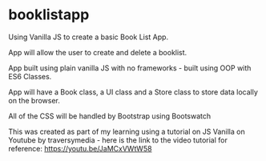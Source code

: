 # booklistapp

Using Vanilla JS to create a basic Book List App.

App will allow the user to create and delete a booklist.

App built using plain vanilla JS with no frameworks - built using OOP with ES6 Classes.

App will have a Book class, a UI class and a Store class to store data locally on the browser.

All of the CSS will be handled by Bootstrap using Bootswatch

This was created as part of my learning using a tutorial on JS Vanilla on Youtube by traversymedia - here is the link to the video tutorial for reference: https://youtu.be/JaMCxVWtW58
